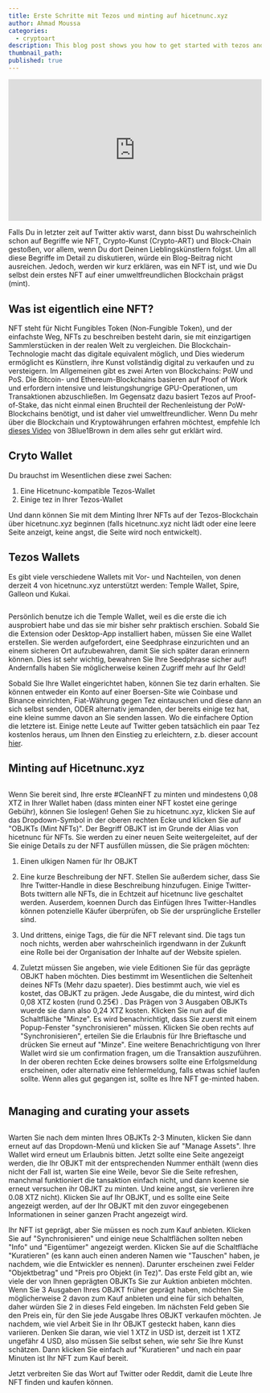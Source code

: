 ```yaml
---
title: Erste Schritte mit Tezos und minting auf hicetnunc.xyz
author: Ahmad Moussa
categories:
  - cryptoart
description: This blog post shows you how to get started with tezos and minting your first NFT on hicetnunc.
thumbnail_path: 
published: true
---
```


<div style="width:100%;height:0;padding-bottom:56%;position:relative;"><iframe src="https://giphy.com/embed/igNx7sm9Ygj0k" width="100%" height="100%" style="position:absolute; pointer-events:none;" frameBorder="0" class="giphy-embed" allowFullScreen></iframe></div><p></p>

Falls Du in letzter zeit auf Twitter aktiv warst, dann bisst Du wahrscheinlich schon auf Begriffe wie NFT, Crypto-Kunst (Crypto-ART) und Block-Chain gestoßen, vor allem, wenn Du dort Deinen Lieblingskünstlern folgst. Um all diese Begriffe im Detail zu diskutieren, würde ein Blog-Beitrag nicht ausreichen. Jedoch, werden wir kurz erklären, was ein NFT ist, und wie Du selbst dein erstes NFT auf einer umweltfreundlichen Blockchain prägst (mint). 

<h2>Was ist eigentlich eine NFT?</h2>
NFT steht für Nicht Fungibles Token (Non-Fungible Token), und der einfachste Weg, NFTs zu beschreiben besteht darin, sie mit einzigartigen Sammlerstücken in der realen Welt zu vergleichen. Die Blockchain-Technologie macht das digitale equivalent möglich, und Dies wiederum ermöglicht es Künstlern, ihre Kunst vollständig digital zu verkaufen und zu versteigern. Im Allgemeinen gibt es zwei Arten von Blockchains: PoW und PoS. Die Bitcoin- und Ethereum-Blockchains basieren auf Proof of Work und erfordern intensive und leistungshungrige GPU-Operationen, um Transaktionen abzuschließen. Im Gegensatz dazu basiert Tezos auf Proof-of-Stake, das nicht einmal einen Bruchteil der Rechenleistung der PoW-Blockchains benötigt, und ist daher viel umweltfreundlicher. Wenn Du mehr über die Blockchain und Kryptowährungen erfahren möchtest, empfehle Ich <a href='https://www.youtube.com/watch?v=bBC-nXj3Ng4&ab_channel=3Blue1Brown' target="_blank" rel="noopener noreferrer">dieses Video</a> von 3Blue1Brown in dem alles sehr gut erklärt wird. 


<h2>Cryto Wallet</h2>
Du brauchst im Wesentlichen diese zwei Sachen:

1. Eine Hicetnunc-kompatible Tezos-Wallet
2. Einige tez in Ihrer Tezos-Wallet

Und dann können Sie mit dem Minting Ihrer NFTs auf der Tezos-Blockchain über hicetnunc.xyz beginnen (falls hicetnunc.xyz nicht lädt oder eine leere Seite anzeigt, keine angst, die Seite wird noch entwickelt).

<h2>Tezos Wallets</h2>

<!-- Break -->
Es gibt viele verschiedene Wallets mit Vor- und Nachteilen, von denen derzeit 4 von hicetnunc.xyz unterstützt werden: Temple Wallet, Spire, Galleon und Kukai.
 
<span class="image fit"><img src="https://gorillasun.de/assets/images/2021-03-14-Getting-started-with-Tezos-and-minting-on-hicetnunc.xyz/hicetnuncwallet.png" alt="" />

Persönlich benutze ich die Temple Wallet, weil es die erste die ich ausprobiert habe und das sie mir bisher sehr praktisch erschien. Sobald Sie die Extension oder Desktop-App installiert haben, müssen Sie eine Wallet erstellen. Sie werden aufgefordert, eine Seedphrase einzurichten und an einem sicheren Ort aufzubewahren, damit Sie sich später daran erinnern können. Dies ist sehr wichtig, bewahren Sie Ihre Seedphrase sicher auf! Andernfalls haben Sie möglicherweise keinen Zugriff mehr auf Ihr Geld!

Sobald Sie Ihre Wallet eingerichtet haben, können Sie tez darin erhalten. Sie können entweder ein Konto auf einer Boersen-Site wie Coinbase und Binance einrichten,
Fiat-Währung gegen Tez eintauschen und diese dann an sich selbst senden, ODER alternativ jemanden, der bereits einige tez hat, eine kleine summe davon an Sie senden lassen. 
Wo die einfachere Option die letztere ist. Einige nette Leute auf Twitter geben tatsächlich ein paar Tez kostenlos heraus, um Ihnen den Einstieg zu erleichtern, z.b. dieser account <a href='https://twitter.com/tezosnftfaucet' target="_blank" rel="noopener noreferrer">hier</a>. 

<h2>Minting auf Hicetnunc.xyz</h2>

<span class="image fit"><img src="https://gorillasun.de/assets/images/de_images/2021-03-14-Erste-schritte-mit-Tezos-und-minting-auf-hicetnunc.xyz/mint1.png" alt="" />

Wenn Sie bereit sind, Ihre erste #CleanNFT zu minten und mindestens 0,08 XTZ in Ihrer Wallet haben (dass minten einer NFT kostet eine geringe Gebühr), können Sie loslegen! 
Gehen Sie zu hicetnunc.xyz, klicken Sie auf das Dropdown-Symbol in der oberen rechten Ecke und klicken Sie auf "OBJKTs (Mint NFTs)". Der Begriff OBJKT ist im Grunde der Alias von hicetnunc für NFTs. 
Sie werden zu einer neuen Seite weitergeleitet, auf der Sie einige Details zu der NFT ausfüllen müssen, die Sie prägen möchten:

1. Einen ulkigen Namen für Ihr OBJKT

2. Eine kurze Beschreibung der NFT. Stellen Sie außerdem sicher, dass Sie Ihre Twitter-Handle in diese Beschreibung hinzufugen. Einige Twitter-Bots twittern alle NFTs, die in Echtzeit auf hicetnunc live geschaltet werden.
Auserdem, koennen Durch das Einfügen Ihres Twitter-Handles können potenzielle Käufer überprüfen, ob Sie der ursprüngliche Ersteller sind.

3. Und drittens, einige Tags, die für die NFT relevant sind. Die tags tun noch nichts, werden aber wahrscheinlich irgendwann in der Zukunft eine Rolle bei der Organisation der Inhalte auf der Website spielen.

4. Zuletzt müssen Sie angeben, wie viele Editionen Sie für das geprägte OBJKT haben möchten. Dies bestimmt im Wesentlichen die Seltenheit deines NFTs (Mehr dazu spaeter). Dies bestimmt auch, wie viel es kostet, das OBJKT zu prägen. Jede Ausgabe, die du mintest, wird dich 0,08 XTZ kosten (rund 0.25€) . Das Prägen von 3 Ausgaben OBJKTs wuerde sie dann also 0,24 XTZ kosten.
Klicken Sie nun auf die Schaltfläche "Minze". Es wird benachrichtigt, dass Sie zuerst mit einem Popup-Fenster "synchronisieren" müssen. Klicken Sie oben rechts auf "Synchronisieren", erteilen Sie die Erlaubnis für Ihre Brieftasche und drücken Sie erneut auf "Minze". Eine weitere Benachrichtigung von Ihrer Wallet wird sie um confirmation fragen, um die Transaktion auszuführen. In der oberen rechten Ecke deines browsers sollte eine Erfolgsmeldung erscheinen, oder alternativ eine fehlermeldung, falls etwas schief laufen sollte. Wenn alles gut gegangen ist, sollte es Ihre NFT ge-minted haben.

<span class="image fit"><img src="https://gorillasun.de/assets/images/de_images/2021-03-14-Erste-schritte-mit-Tezos-und-minting-auf-hicetnunc.xyz/mint2.png" alt="" />


<h2>Managing and curating your assets</h2>
<span class="image fit"><img src="https://gorillasun.de/assets/images/de_images/2021-03-14-Erste-schritte-mit-Tezos-und-minting-auf-hicetnunc.xyz/manage_assets.png" alt="" />
  
Warten Sie nach dem minten Ihres OBJKTs 2-3 Minuten, klicken Sie dann erneut auf das Dropdown-Menü und klicken Sie auf "Manage Assets". Ihre Wallet wird erneut um Erlaubnis bitten. Jetzt sollte eine Seite angezeigt werden, die Ihr OBJKT mit der entsprechenden Nummer enthält (wenn dies nicht der Fall ist, warten Sie eine Weile, bevor Sie die Seite refreshen, manchmal funktioniert die tansaktion einfach nicht, und dann koenne sie erneut versuchen ihr OBJKT zu minten. Und keine angst, sie verlieren ihre 0.08 XTZ nicht). 
Klicken Sie auf Ihr OBJKT, und es sollte eine Seite angezeigt werden, auf der Ihr OBJKT mit den zuvor eingegebenen Informationen in seiner ganzen Pracht angezeigt wird.

Ihr NFT ist geprägt, aber Sie müssen es noch zum Kauf anbieten. Klicken Sie auf "Synchronisieren" und einige neue Schaltflächen sollten neben "Info" und "Eigentümer" angezeigt werden. Klicken Sie auf die Schaltfläche "Kuratieren" (es kann auch einen anderen Namen wie "Tauschen" haben, je nachdem, wie die Entwickler es nennen). Darunter erscheinen zwei Felder "Objektbetrag" und "Preis pro Objekt (in Tez)". Das erste Feld gibt an, wie viele der von Ihnen geprägten OBJKTs Sie zur Auktion anbieten möchten. Wenn Sie 3 Ausgaben Ihres OBJKT früher geprägt haben, möchten Sie möglicherweise 2 davon zum Kauf anbieten und eine für sich behalten, daher würden Sie 2 in dieses Feld eingeben. Im nächsten Feld geben Sie den Preis ein, für den Sie jede Ausgabe Ihres OBJKT verkaufen möchten. Je nachdem, wie viel Arbeit Sie in Ihr OBJKT gesteckt haben, kann dies variieren. Denken Sie daran, wie viel 1 XTZ in USD ist, derzeit ist 1 XTZ ungefähr 4 USD, also müssen Sie selbst sehen, wie sehr Sie Ihre Kunst schätzen. Dann klicken Sie einfach auf "Kuratieren" und nach ein paar Minuten ist Ihr NFT zum Kauf bereit.

Jetzt verbreiten Sie das Wort auf Twitter oder Reddit, damit die Leute Ihre NFT finden und kaufen können.


